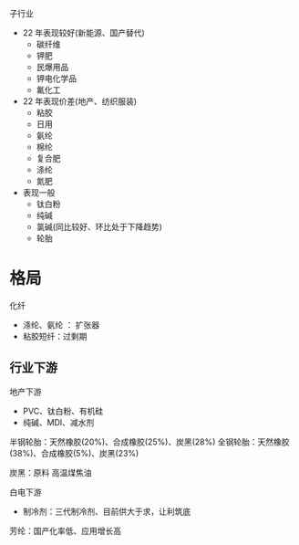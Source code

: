 子行业

- 22 年表现较好(新能源、国产替代)
  - 碳纤维
  - 钾肥
  - 民爆用品
  - 钾电化学品
  - 氟化工
- 22 年表现价差(地产、纺织服装)
  - 粘胶
  - 日用
  - 氨纶
  - 棉纶
  - 复合肥
  - 涤纶
  - 氮肥
- 表现一般
  - 钛白粉
  - 纯碱
  - 氯碱(同比较好、环比处于下降趋势)
  - 轮胎

# 格局

化纤

- 涤纶、氨纶 ： 扩张器
- 粘胶短纤：过剩期

## 行业下游

地产下游

- PVC、钛白粉、有机硅
- 纯碱、MDI、减水剂

半钢轮胎：天然橡胶(20%)、合成橡胶(25%)、炭黑(28%)
全钢轮胎：天然橡胶(38%)、合成橡胶(5%)、炭黑(23%)

炭黑：原料 高温煤焦油

白电下游

- 制冷剂：三代制冷剂、目前供大于求，让利筑底

芳纶：国产化率低、应用增长高
